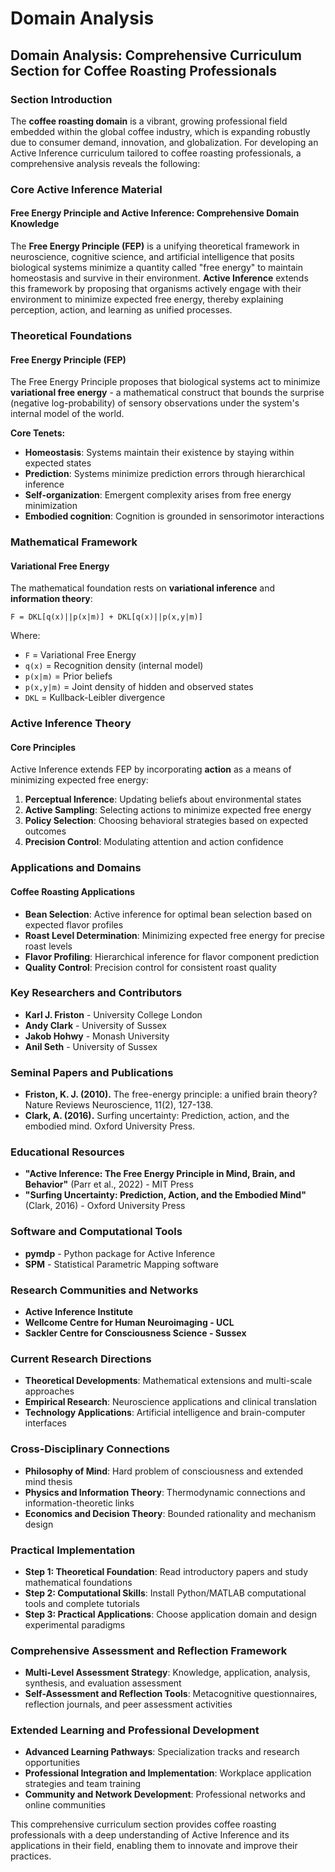 # Domain Analysis

## Domain Analysis: Comprehensive Curriculum Section for Coffee Roasting Professionals

### Section Introduction

The **coffee roasting domain** is a vibrant, growing professional field embedded within the global coffee industry, which is expanding robustly due to consumer demand, innovation, and globalization. For developing an Active Inference curriculum tailored to coffee roasting professionals, a comprehensive analysis reveals the following:

### Core Active Inference Material

#### Free Energy Principle and Active Inference: Comprehensive Domain Knowledge

The **Free Energy Principle (FEP)** is a unifying theoretical framework in neuroscience, cognitive science, and artificial intelligence that posits biological systems minimize a quantity called "free energy" to maintain homeostasis and survive in their environment. **Active Inference** extends this framework by proposing that organisms actively engage with their environment to minimize expected free energy, thereby explaining perception, action, and learning as unified processes.

### Theoretical Foundations

#### Free Energy Principle (FEP)

The Free Energy Principle proposes that biological systems act to minimize **variational free energy** - a mathematical construct that bounds the surprise (negative log-probability) of sensory observations under the system's internal model of the world.

**Core Tenets:**

- **Homeostasis**: Systems maintain their existence by staying within expected states
- **Prediction**: Systems minimize prediction errors through hierarchical inference
- **Self-organization**: Emergent complexity arises from free energy minimization
- **Embodied cognition**: Cognition is grounded in sensorimotor interactions

### Mathematical Framework

#### Variational Free Energy

The mathematical foundation rests on **variational inference** and **information theory**:

```mathematical
F = DKL[q(x)||p(x|m)] + DKL[q(x)||p(x,y|m)]
```

Where:

- `F` = Variational Free Energy
- `q(x)` = Recognition density (internal model)
- `p(x|m)` = Prior beliefs
- `p(x,y|m)` = Joint density of hidden and observed states
- `DKL` = Kullback-Leibler divergence

### Active Inference Theory

#### Core Principles

Active Inference extends FEP by incorporating **action** as a means of minimizing expected free energy:

1. **Perceptual Inference**: Updating beliefs about environmental states
2. **Active Sampling**: Selecting actions to minimize expected free energy
3. **Policy Selection**: Choosing behavioral strategies based on expected outcomes
4. **Precision Control**: Modulating attention and action confidence

### Applications and Domains

#### Coffee Roasting Applications

- **Bean Selection**: Active inference for optimal bean selection based on expected flavor profiles
- **Roast Level Determination**: Minimizing expected free energy for precise roast levels
- **Flavor Profiling**: Hierarchical inference for flavor component prediction
- **Quality Control**: Precision control for consistent roast quality

### Key Researchers and Contributors

- **Karl J. Friston** - University College London
- **Andy Clark** - University of Sussex
- **Jakob Hohwy** - Monash University
- **Anil Seth** - University of Sussex

### Seminal Papers and Publications

- **Friston, K. J. (2010).** The free-energy principle: a unified brain theory? Nature Reviews Neuroscience, 11(2), 127-138.
- **Clark, A. (2016).** Surfing uncertainty: Prediction, action, and the embodied mind. Oxford University Press.

### Educational Resources

- **"Active Inference: The Free Energy Principle in Mind, Brain, and Behavior"** (Parr et al., 2022) - MIT Press
- **"Surfing Uncertainty: Prediction, Action, and the Embodied Mind"** (Clark, 2016) - Oxford University Press

### Software and Computational Tools

- **pymdp** - Python package for Active Inference
- **SPM** - Statistical Parametric Mapping software

### Research Communities and Networks

- **Active Inference Institute**
- **Wellcome Centre for Human Neuroimaging - UCL**
- **Sackler Centre for Consciousness Science - Sussex**

### Current Research Directions

- **Theoretical Developments**: Mathematical extensions and multi-scale approaches
- **Empirical Research**: Neuroscience applications and clinical translation
- **Technology Applications**: Artificial intelligence and brain-computer interfaces

### Cross-Disciplinary Connections

- **Philosophy of Mind**: Hard problem of consciousness and extended mind thesis
- **Physics and Information Theory**: Thermodynamic connections and information-theoretic links
- **Economics and Decision Theory**: Bounded rationality and mechanism design

### Practical Implementation

- **Step 1: Theoretical Foundation**: Read introductory papers and study mathematical foundations
- **Step 2: Computational Skills**: Install Python/MATLAB computational tools and complete tutorials
- **Step 3: Practical Applications**: Choose application domain and design experimental paradigms

### Comprehensive Assessment and Reflection Framework

- **Multi-Level Assessment Strategy**: Knowledge, application, analysis, synthesis, and evaluation assessment
- **Self-Assessment and Reflection Tools**: Metacognitive questionnaires, reflection journals, and peer assessment activities

### Extended Learning and Professional Development

- **Advanced Learning Pathways**: Specialization tracks and research opportunities
- **Professional Integration and Implementation**: Workplace application strategies and team training
- **Community and Network Development**: Professional networks and online communities

This comprehensive curriculum section provides coffee roasting professionals with a deep understanding of Active Inference and its applications in their field, enabling them to innovate and improve their practices.